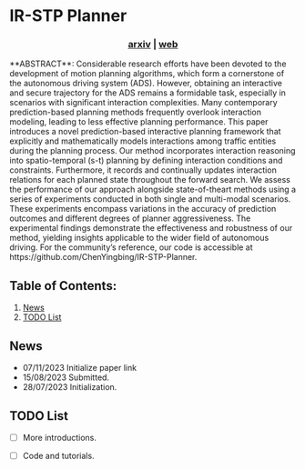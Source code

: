 # IR-STP Planner

<h3 align="center">
  <a href="https://arxiv.org/abs/2311.02850">arxiv</a> | <a href="https://github.com/ChenYingbing/IR-STP-Planner">web</a>
</h3>
**ABSTRACT**: Considerable research efforts have been devoted to the development of motion planning algorithms, which form a cornerstone of the autonomous driving system (ADS). However, obtaining an interactive and secure trajectory for the ADS remains a formidable task, especially in scenarios with significant interaction complexities. Many contemporary prediction-based planning methods frequently overlook interaction modeling, leading to less effective planning performance. This paper introduces a novel prediction-based interactive planning framework that explicitly and mathematically models interactions among traffic entities during the planning process. Our method incorporates interaction reasoning into spatio-temporal (s-t) planning by defining interaction conditions and constraints. Furthermore, it records and continually updates interaction relations for each planned state throughout the forward search. We assess the performance of our approach alongside state-of-theart methods using a series of experiments conducted in both single and multi-modal scenarios. These experiments encompass variations in the accuracy of prediction outcomes and different degrees of planner aggressiveness. The experimental findings demonstrate the effectiveness and robustness of our method, yielding insights applicable to the wider field of autonomous driving. For the community’s reference, our code is accessible at https://github.com/ChenYingbing/IR-STP-Planner.



## Table of Contents:

1. [News](#news)
2. [TODO List](#todos)


## News <a name="news"></a>

- 07/11/2023 Initialize paper link
- 15/08/2023 Submitted.
- 28/07/2023 Initialization.



## TODO List <a name="todos"></a>

- [ ] More introductions.
- [ ] Code and tutorials.



